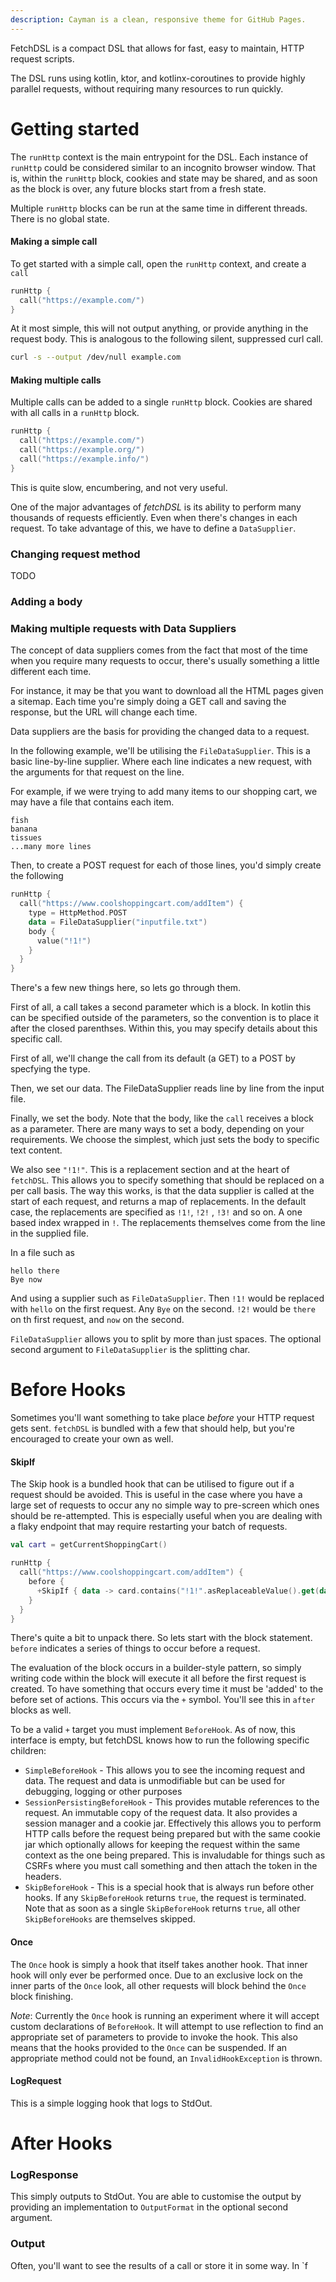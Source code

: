 ```yaml
---
description: Cayman is a clean, responsive theme for GitHub Pages.
---
```


FetchDSL is a compact DSL that allows for fast, easy to maintain, HTTP request scripts.

The DSL runs using kotlin, ktor, and kotlinx-coroutines to provide highly parallel requests, without requiring many
resources to run quickly.

# Getting started

The `runHttp` context is the main entrypoint for the DSL. Each instance
of `runHttp` could be considered similar to an incognito browser window. 
That is, within the `runHttp` block, cookies and state may be shared, 
and as soon as the block is over, any future blocks start from a fresh
state.

Multiple `runHttp` blocks can be run at the same time in different threads.
There is no global state.

#### Making a simple call

To get started with a simple call, open the `runHttp` context, and create a `call`

```kotlin
runHttp {
  call("https://example.com/")
}
```

At it most simple, this will not output anything, or provide anything in the
request body. This is analogous to the following silent, suppressed curl call.

```bash
curl -s --output /dev/null example.com
```

#### Making multiple calls

Multiple calls can be added to a single `runHttp` block. Cookies are shared with all calls in a `runHttp` block.

```kotlin
runHttp {
  call("https://example.com/")
  call("https://example.org/")
  call("https://example.info/")
}
```

This is quite slow, encumbering, and not very useful.

One of the major advantages of _fetchDSL_ is its ability to perform many 
thousands of requests efficiently. Even when there's changes in each
request. To take advantage of this, we have to define a `DataSupplier`.

### Changing request method
TODO

### Adding a body

### Making multiple requests with Data Suppliers

The concept of data suppliers comes from the fact that most of the time 
when you require many requests to occur, there's usually something a 
little different each time.

For instance, it may be that you want to download all the HTML pages given
a sitemap. Each time you're simply doing a GET call and saving the response,
but the URL will change each time.

Data suppliers are the basis for providing the changed data to a request. 

In the following example, we'll be utilising the `FileDataSupplier`. This is a basic
line-by-line supplier. Where each line indicates a new request, with the arguments
for that request on the line.

For example, if we were trying to add many items to our shopping cart, we may 
have a file that contains each item.
```
fish
banana
tissues
...many more lines
```

Then, to create a POST request for each of those lines, you'd simply create the following

```kotlin
runHttp {
  call("https://www.coolshoppingcart.com/addItem") {
    type = HttpMethod.POST
    data = FileDataSupplier("inputfile.txt")
    body {
      value("!1!")
    }
  }
}
```

There's a few new things here, so lets go through them.

First of all, a call takes a second parameter which is a block. In kotlin this can be specified outside of the
parameters, so the convention is to place it after the closed parenthses. Within this, you may specify details about
this specific call.

First of all, we'll change the call from its default (a GET) to a POST by specfying the type.

Then, we set our data. The FileDataSupplier reads line by line from the input file.

Finally, we set the body. Note that the body, like the `call` receives a block as a parameter. There are many ways to
set a body, depending on your requirements. We choose the simplest, which just sets the body to specific text content.

We also see `"!1!"`. This is a replacement section and at the heart of `fetchDSL`. This allows you to specify something
that should be replaced on a per call basis. The way this works, is that the data supplier is called at the start of
each request, and returns a map of replacements. In the default case, the replacements are specified as `!1!`, `!2!`
, `!3!` and so on. A one based index wrapped in `!`. The replacements themselves come from the line in the supplied
file.

In a file such as

```
hello there
Bye now
```

And using a supplier such as `FileDataSupplier`. Then `!1!` would be replaced with `hello` on the first request.
Any `Bye` on the second.
`!2!` would be `there` on th first request, and `now` on the second.

`FileDataSupplier` allows you to split by more than just spaces. The optional second argument to `FileDataSupplier` is
the splitting char.

# Before Hooks

Sometimes you'll want something to take place _before_ your HTTP request gets sent. `fetchDSL` is bundled with a few
that should help, but you're encouraged to create your own as well.

#### SkipIf

The Skip hook is a bundled hook that can be utilised to figure out if a request should be avoided. This is useful in the
case where you have a large set of requests to occur any no simple way to pre-screen which ones should be re-attempted.
This is especially useful when you are dealing with a flaky endpoint that may require restarting your batch of requests.

```kotlin
val cart = getCurrentShoppingCart()

runHttp {
  call("https://www.coolshoppingcart.com/addItem") {
    before {
      +SkipIf { data -> card.contains("!1!".asReplaceableValue().get(data)) }
    }
  }
}

```

There's quite a bit to unpack there. So lets start with the block statement. `before` indicates a series of things to
occur before a request.

The evaluation of the block occurs in a builder-style pattern, so simply writing code within the block will execute it
all before the first request is created. To have something that occurs every time it must be 'added' to the before set
of actions. This occurs via the `+`
symbol. You'll see this in `after` blocks as well.

To be a valid `+` target you must implement `BeforeHook`. As of now, this interface is empty, but fetchDSL knows how to
run the following specific children:

* `SimpleBeforeHook` - This allows you to see the incoming request and data. The request and data is unmodifiable but
  can be used for debugging, logging or other purposes
* `SessionPersistingBeforeHook` - This provides mutable references to the request. An immutable copy of the request
  data. It also provides a session manager and a cookie jar. Effectively this allows you to perform HTTP calls before
  the request being prepared but with the same cookie jar which optionally allows for keeping the request within the
  same context as the one being prepared. This is invaludable for things such as CSRFs where you must call something and
  then attach the token in the headers.
* `SkipBeforeHook` - This is a special hook that is always run before other hooks. If any `SkipBeforeHook`
  returns `true`, the request is terminated. Note that as soon as a single `SkipBeforeHook` returns `true`, all
  other `SkipBeforeHooks` are themselves skipped.

#### Once

The `Once` hook is simply a hook that itself takes another hook. That inner hook will only ever be performed once. Due
to an exclusive lock on the inner parts of the `Once` look, all other requests will block behind the `Once` block
finishing.

_Note_: Currently the `Once` hook is running an experiment where it will accept custom declarations of `BeforeHook`. It
will attempt to use reflection to find an appropriate set of parameters to provide to invoke the hook. This also means
that the hooks provided to the `Once` can be suspended. If an appropriate method could not be found,
an `InvalidHookException` is thrown.

#### LogRequest

This is a simple logging hook that logs to StdOut.

# After Hooks

### LogResponse

This simply outputs to StdOut. You are able to customise the output by providing an implementation to `OutputFormat` in
the optional second argument.

### Output

Often, you'll want to see the results of a call or store it in some way. In `f
